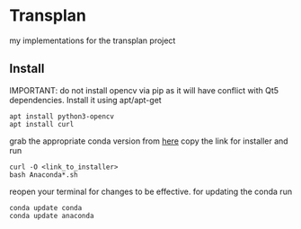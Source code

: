 # Transplan
my implementations for the transplan project

## Install
IMPORTANT: do not install opencv via pip as it will have conflict with Qt5 dependencies. Install it using apt/apt-get
```
apt install python3-opencv
apt install curl
```
grab the appropriate conda version from [here](https://www.anaconda.com/products/distribution)
copy the link for installer and run
```code
curl -O <link_to_installer>
bash Anaconda*.sh
```
reopen your terminal for changes to be effective.
for updating the conda run
```code
conda update conda
conda update anaconda
```
